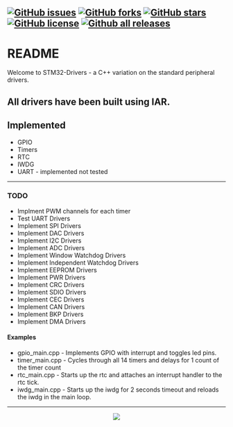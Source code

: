 [![GitHub issues](https://img.shields.io/github/issues/Gigaclank/STM-Drivers.svg?style=popout)](https://github.com/Gigaclank/STM-Drivers/issues)
[![GitHub forks](https://img.shields.io/github/forks/Gigaclank/STM-Drivers.svg?style=popout)](https://github.com/Gigaclank/STM-Drivers/network)
[![GitHub stars](https://img.shields.io/github/stars/Gigaclank/STM-Drivers.svg?style=popout)](https://github.com/Gigaclank/STM-Drivers/stargazers)
[![GitHub license](https://img.shields.io/github/license/Gigaclank/STM-Drivers.svg?style=popout)](https://github.com/Gigaclank/STM-Drivers/blob/master/LICENSE.txt)
[![Github all releases](https://img.shields.io/github/downloads/Gigaclank/STM-Drivers/total.svg)](https://github.com/Gigaclank/STM-Drivers)
---
# README #
Welcome to STM32-Drivers - a C++ variation on the standard peripheral drivers. 

All drivers have been built using IAR.
---
## Implemented ##
* GPIO 
* Timers
* RTC
* IWDG 
* UART - implemented not tested


---
### TODO ###
* Implment PWM channels for each timer
* Test UART Drivers
* Implement SPI Drivers
* Implement DAC Drivers
* Implement I2C Drivers
* Implement ADC Drivers
* Implement Window Watchdog Drivers
* Implement Independent Watchdog Drivers
* Implement EEPROM Drivers
* Implement PWR Drivers
* Implement CRC Drivers
* Implement SDIO Drivers
* Implement CEC Drivers
* Implement CAN Drivers
* Implement BKP Drivers
* Implement DMA Drivers

#### Examples ####
* gpio_main.cpp   - Implements GPIO with interrupt and toggles led pins.
* timer_main.cpp  - Cycles through all 14 timers and delays for 1 count of the timer count
* rtc_main.cpp    - Starts up the rtc and attaches an interrupt handler to the rtc tick.
* iwdg_main.cpp   - Starts up the iwdg for 2 seconds timeout and reloads the iwdg in the main loop.

---
<p align="center" z-index = "-1">
  <img src="https://avatars2.githubusercontent.com/u/12459794?s=200&v=4"/>
</p>